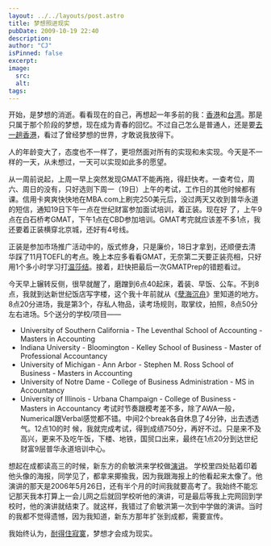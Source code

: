 ```yaml
---
layout: ../../layouts/post.astro
title: 梦想照进现实
pubDate: 2009-10-19 22:40
description: 
author: "CJ"
isPinned: false
excerpt: 
image:
  src:
  alt:
tags: 
---
```

开始，是梦想的消逝。看看现在的自己，再想起一年多前的我：[香港](/blog/2008-01-19-hong-kong/)和[台湾](/blog/2008-01-04-youth/)。那是只属于那个阶段的梦想，现在成为青春的回忆。不过自己怎么是普通人，还是要[去一趟香港](/blog/2009-05-12-illusion-reality/)，看过了曾经梦想的世界，才敢说我放得下。

人的年龄变大了，态度也不一样了，更坦然面对所有的实现和未实现。今天是不一样的一天，从未想过，一天可以实现如此多的愿望。

从一周前说起，上周一早上突然发现GMAT不能再拖，得赶快考。一查考位，周六、周日的没有，只好选则下周一（19日）上午的考试，工作日的其他时候都有 课。信用卡爽爽快快地在MBA.com上刷完250美元后，没过两天又收到普华永道的短信，通知19日下午一点在世纪财富参加面试培训，着正装。现在好 了，上午9点在白石桥考GMAT，下午1点在CBD参加培训。GMAT考完就应该差不多1点，我还要着正装横穿北京城，还好有4号线。

正装是参加市场推广活动中的，版式修身，只是廉价，18日才拿到，还顺便去清华踩了11月TOEFL的考点。晚上本应多看看GMAT，无奈第二天要正装亮相，只好用1个多小时学习打[温莎结](https://www.totieatie.com/zh-cn/windsor.asp)。接着，赶快把最后一次GMATPrep的错题看过。

今天早上辗转反侧，很早就醒了，磨蹭到6点40起床，着装、早饭、公车。不到8点，我就到达新世纪饭店写字楼，这个我十年前就从《[孽海沉舟](https://book.douban.com/subject/1021770/)》里知道的地方。8点20分进场，我是第3个，存私人物品，读考场规则，取掌纹，拍照，8点50分左右进场。5个送分的学校/项目——
*   University of Southern California - The Leventhal School of Accounting - Masters in Accounting
*   Indiana University - Bloomington - Kelley School of Business - Master of Professional Accountancy
*   University of Michigan - Ann Arbor - Stephen M. Ross School of Business - Masters in Accounting
*   University of Notre Dame - College of Business Administration - MS in Accountancy
*   University of Illinois - Urbana Champaign - College of Business - Masters in Accountancy
考试时节奏跟模考差不多，除了AWA一般，Numerical跟Verbal感觉都不错。中间2个break各自休息了4分钟，出去透透气。12点10的时 候，我就完成考试，得到成绩750分，再好不过。只是来不及高兴，更来不及吃午饭，下楼、地铁，国贸口出来，最终在1点20分到达世纪财富9层普华永道培训中心。

想起在成都读高三的时候，新东方的俞敏洪来学校做[演讲](https://www.neworiental.org/publish/portal0/tab997/info321457.htm)。 学校里四处贴着印着他头像的海报，同学见了，都拿来揶揄我，因为我跟海报上的他看起来太像了。他演讲的那天是2006年5月26日，还有半个月的时间我就要高考了。我始终不能忘记那天我本打算上一会儿网之后就回学校听他的演讲，可是最后等我上完网回到学校时，他的演讲就结束了。就这样，我错过了俞敏洪第一次到中学做的演讲。当时的我都不觉得遗憾，因为我知道，新东方那年扩张到成都，需要宣传。

我始终认为，[耐得住寂寞](/blog/2008-11-18-19-birthday)，梦想才会成为现实。
